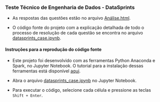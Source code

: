 ﻿### Teste Técnico de Engenharia de Dados - DataSprints
 
 - As respostas das questões estão no arquivo [Análise.html](https://github.com/lidiams/case_datasprints/blob/main/An%C3%A1lise.html).

 - O código fonte do projeto com a explicação detalhada de todo o processo de resolução de cada questão se encontra no arquivo [datasprints_case.ipynb](https://github.com/lidiams/case_datasprints/blob/main/datasprints_case.ipynb).

#### Instruções para a reprodução do código fonte

 - Este projeto foi desenvolvido com as ferramentas Python Anaconda e Spark, no Jupyter Notebook. O tutorial para a instalação dessas ferramentas está disponível [aqui](https://bigdata-madesimple.com/guide-to-install-spark-and-use-pyspark-from-jupyter-in-windows/).
 
 -  Abra o arquivo [datasprints_case.ipynb](https://github.com/lidiams/case_datasprints/blob/main/datasprints_case.ipynb) no Jupyter Notebook.
 - Para executar o código, selecione cada célula e pressione as teclas `Shift + Enter`.


